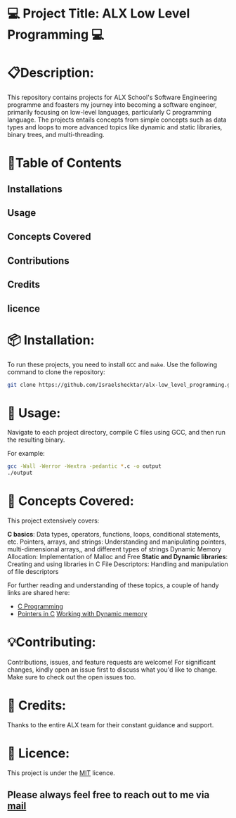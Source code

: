
# 💻 Project Title: ALX Low Level Programming 💻

# 📋Description:

This repository contains projects for ALX School's Software Engineering programme and foasters my journey into becoming a software engineer, primarily focusing on low-level languages, particularly C programming language. The projects entails concepts from simple concepts such as data types and loops to more advanced topics like dynamic and static libraries, binary trees, and multi-threading.

# 📍Table of Contents

## Installations
## Usage
## Concepts Covered
## Contributions
## Credits
## licence

# 📦 Installation:

To run these projects, you need to install `GCC` and `make`. Use the following command to clone the repository:

```bash
git clone https://github.com/Israelshecktar/alx-low_level_programming.git
```

# 🔧 Usage:

Navigate to each project directory, compile C files using GCC, and then run the resulting binary.

For example:

```bash
gcc -Wall -Werror -Wextra -pedantic *.c -o output
./output
```

# 🎯 Concepts Covered:
This project extensively covers:

**C basics**: Data types, operators, functions, loops, conditional statements, etc.
Pointers, arrays, and strings: Understanding and manipulating pointers, multi-dimensional arrays,, and different types of strings
Dynamic Memory Allocation: Implementation of Malloc and Free
**Static and Dynamic libraries**: Creating and using libraries in C
File Descriptors: Handling and manipulation of file descriptors

For further reading and understanding of these topics, a couple of handy links are shared here:

- [C Programming](https://www.learn-c.org/)
- [Pointers in C](https://www.geeksforgeeks.org/pointers-in-c-and-c-set-1-introduction-arithmetic-and-array/)
[Working with Dynamic memory](https://www.codingunit.com/c-tutorial-the-functions-malloc-and-free)

# 💡Contributing:

Contributions, issues, and feature requests are welcome! For significant changes, kindly open an issue first to discuss what you'd like to change. Make sure to check out the open issues too.

# 👏 Credits:

Thanks to the entire ALX team for their constant guidance and support.

# 📜 Licence:

This project is under the [MIT](https://opensource.org/licenses/MIT) licence.

## Please always feel free to reach out to me via [mail](https://iamshecktar1996@gmail.com)
